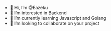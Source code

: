 - 👋 Hi, I’m @Eazeku
- 👀 I’m interested in Backend
- 🌱 I’m currently learning Javascript and Golang
- 💞️ I’m looking to collaborate on your project

<!---
Eazeku/Eazeku is a ✨ special ✨ repository because its `README.md` (this file) appears on your GitHub profile.
You can click the Preview link to take a look at your changes.
--->
